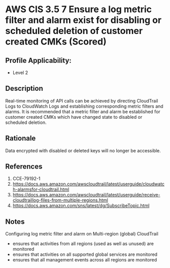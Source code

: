 # AWS CIS 3.5 7 Ensure a log metric filter and alarm exist for disabling or scheduled deletion of customer created CMKs (Scored)

## Profile Applicability:

- Level 2

## Description

Real-time monitoring of API calls can be achieved by directing CloudTrail Logs to CloudWatch Logs and establishing corresponding metric filters and alarms. It is recommended that a metric filter and alarm be established for customer created CMKs which have changed state to disabled or scheduled deletion.

## Rationale

Data encrypted with disabled or deleted keys will no longer be accessible.

## References
1. CCE-79192-1
2. https://docs.aws.amazon.com/awscloudtrail/latest/userguide/cloudwatch-alarmsfor-cloudtrail.html
3. https://docs.aws.amazon.com/awscloudtrail/latest/userguide/receive-cloudtraillog-files-from-multiple-regions.html
4. https://docs.aws.amazon.com/sns/latest/dg/SubscribeTopic.html

## Notes

Configuring log metric filter and alarm on Multi-region (global) CloudTrail
- ensures that activities from all regions (used as well as unused) are monitored
- ensures that activities on all supported global services are monitored
- ensures that all management events across all regions are monitored